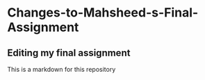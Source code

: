 # Changes-to-Mahsheed-s-Final-Assignment
## Editing my final assignment
This is a markdown for this repository
